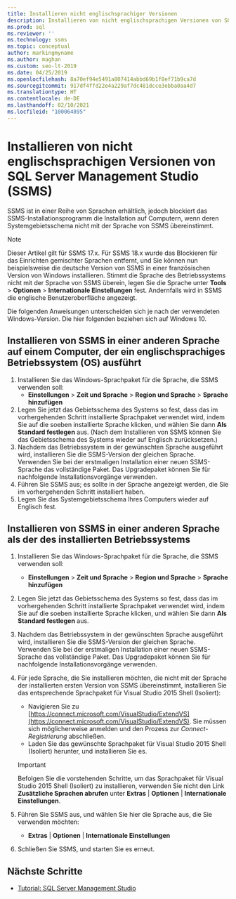 ```yaml
---
title: Installieren nicht englischsprachiger Versionen
description: Installieren von nicht englischsprachigen Versionen von SQL Server Management Studio (SSMS). Dieser Artikel gilt für SSMS 17.x.
ms.prod: sql
ms.reviewer: ''
ms.technology: ssms
ms.topic: conceptual
author: markingmyname
ms.author: maghan
ms.custom: seo-lt-2019
ms.date: 04/25/2019
ms.openlocfilehash: 8a70ef94e5491a807414abbd69b1f8ef71b9ca7d
ms.sourcegitcommit: 917df4ffd22e4a229af7dc481dcce3ebba0aa4d7
ms.translationtype: HT
ms.contentlocale: de-DE
ms.lasthandoff: 02/10/2021
ms.locfileid: "100064895"
---
```

# <a name="install-non-english-language-versions-of-sql-server-management-studio-ssms"></a>Installieren von nicht englischsprachigen Versionen von SQL Server Management Studio (SSMS)

SSMS ist in einer Reihe von Sprachen erhältlich, jedoch blockiert das SSMS-Installationsprogramm die Installation auf Computern, wenn deren Systemgebietsschema nicht mit der Sprache von SSMS übereinstimmt.

> [!NOTE]
> Dieser Artikel gilt für SSMS 17.x. Für SSMS 18.x wurde das Blockieren für das Einrichten gemischter Sprachen entfernt, und Sie können nun beispielsweise die deutsche Version von SSMS in einer französischen Version von Windows installieren. Stimmt die Sprache des Betriebssystems nicht mit der Sprache von SSMS überein, legen Sie die Sprache unter **Tools** > **Optionen** > **Internationale Einstellungen** fest. Andernfalls wird in SSMS die englische Benutzeroberfläche angezeigt.

Die folgenden Anweisungen unterscheiden sich je nach der verwendeten Windows-Version. Die hier folgenden beziehen sich auf Windows 10.

## <a name="install-non-english-ssms-on-a-computer-running-an-english-operating-system-os"></a>Installieren von SSMS in einer anderen Sprache auf einem Computer, der ein englischsprachiges Betriebssystem (OS) ausführt

1. Installieren Sie das Windows-Sprachpaket für die Sprache, die SSMS verwenden soll:
   - **Einstellungen** > **Zeit und Sprache** > **Region und Sprache** > **Sprache hinzufügen**
2. Legen Sie jetzt das Gebietsschema des Systems so fest, dass das im vorhergehenden Schritt installierte Sprachpaket verwendet wird, indem Sie auf die soeben installierte Sprache klicken, und wählen Sie dann **Als Standard festlegen** aus. (Nach dem Installieren von SSMS können Sie das Gebietsschema des Systems wieder auf Englisch zurücksetzen.)
3. Nachdem das Betriebssystem in der gewünschten Sprache ausgeführt wird, installieren Sie die SSMS-Version der gleichen Sprache. Verwenden Sie bei der erstmaligen Installation einer neuen SSMS-Sprache das vollständige Paket. Das Upgradepaket können Sie für nachfolgende Installationsvorgänge verwenden.
4. Führen Sie SSMS aus; es sollte in der Sprache angezeigt werden, die Sie im vorhergehenden Schritt installiert haben.
5. Legen Sie das Systemgebietsschema Ihres Computers wieder auf Englisch fest.

## <a name="install-ssms-in-a-language-other-than-the-language-of-the-installed-os"></a>Installieren von SSMS in einer anderen Sprache als der des installierten Betriebssystems

1. Installieren Sie das Windows-Sprachpaket für die Sprache, die SSMS verwenden soll:
   - **Einstellungen** > **Zeit und Sprache** > **Region und Sprache** > **Sprache hinzufügen**
2. Legen Sie jetzt das Gebietsschema des Systems so fest, dass das im vorhergehenden Schritt installierte Sprachpaket verwendet wird, indem Sie auf die soeben installierte Sprache klicken, und wählen Sie dann **Als Standard festlegen** aus.
3. Nachdem das Betriebssystem in der gewünschten Sprache ausgeführt wird, installieren Sie die SSMS-Version der gleichen Sprache. Verwenden Sie bei der erstmaligen Installation einer neuen SSMS-Sprache das vollständige Paket. Das Upgradepaket können Sie für nachfolgende Installationsvorgänge verwenden.
4. Für jede Sprache, die Sie installieren möchten, die nicht mit der Sprache der installierten ersten Version von SSMS übereinstimmt, installieren Sie das entsprechende Sprachpaket für Visual Studio 2015 Shell (Isoliert):
   - Navigieren Sie zu [https://connect.microsoft.com/VisualStudio/ExtendVS](https://connect.microsoft.com/VisualStudio/ExtendVS). Sie müssen sich möglicherweise anmelden und den Prozess zur *Connect-Registrierung* abschließen.
   - Laden Sie das gewünschte Sprachpaket für Visual Studio 2015 Shell (Isoliert) herunter, und installieren Sie es.

   > [!IMPORTANT]
   > Befolgen Sie die vorstehenden Schritte, um das Sprachpaket für Visual Studio 2015 Shell (Isoliert) zu installieren, verwenden Sie nicht den Link **Zusätzliche Sprachen abrufen** unter **Extras** | **Optionen** | **Internationale Einstellungen**.

5. Führen Sie SSMS aus, und wählen Sie hier die Sprache aus, die Sie verwenden möchten:
   - **Extras** | **Optionen** | **Internationale Einstellungen**
6. Schließen Sie SSMS, und starten Sie es erneut.

## <a name="next-steps"></a>Nächste Schritte

- [Tutorial: SQL Server Management Studio](./quickstarts/ssms-connect-query-sql-server.md)